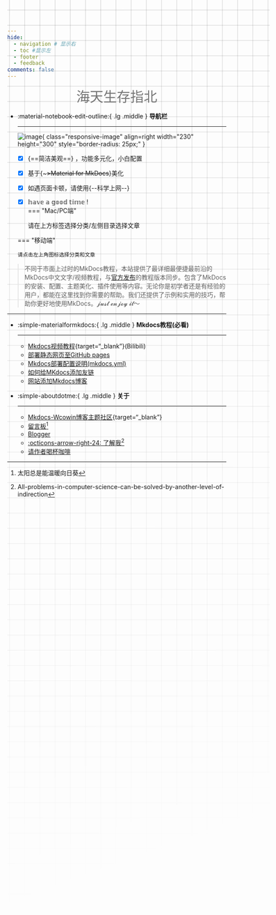 ```yaml
---
hide:
  - navigation # 显示右
  - toc #显示左
  - footer
  - feedback
comments: false
---
```





<center><font class="custom-font ml3">海天生存指北</font></center>
<style>
    .custom-font {
    font-size: 31px; /* 默认字体大小为8px */
    color: #757575;
}
@media (max-width: 768px) { /* 假设768px及以下为移动端 */
    .custom-font {
        font-size: 25px; /* 移动端字体大小为6px */
    }
}
</style>




<!-- <div id="rcorners2" >
<div id="rcorners1" class="date-display">
    <p class="p1"></p>
</div>
<style>
    .date-display {
        color: #4351AF;
    } 
</style>
<script defer>
    function format(newDate) {
        const options = {
            year: 'numeric',
            month: '2-digit',
            day: '2-digit',
            hour: '2-digit',
            minute: '2-digit',
            second: '2-digit',
            weekday: 'long',
            hour12: false
        };
        return new Intl.DateTimeFormat('zh-CN', options).format(newDate);
    }
    document.addEventListener('DOMContentLoaded', () => {
        const p1 = document.querySelector(".p1");
        function updateTime() {
            const newDate = new Date();
            if (p1) {
                p1.textContent = format(newDate);
            }
            requestAnimationFrame(updateTime);
        }
        updateTime();
    });
</script>
  <ul>
    <li>通过主题和目录以打开文章</li>
    <ul>
      <li>基于Material for MkDocs美化</li>
      <li>简洁美观，功能多元化，小白配置</li>
    </ul>
    <li>建议使用科学上网方式打开本站</li>
    <li>
      如遇到网页卡顿的情况，请使用<strong><a href="https://www.yuque.com/wcowin/mkdocs-wcowin?# 《Mkdocs-Wcowin中文教程》" target="_blank">Mkdocs-Wcowin中文教程(语雀)</a></strong>
    </li>
  </ul>
</div>  -->



<div class="grid cards" markdown>

-   :material-notebook-edit-outline:{ .lg .middle } __导航栏__

    ---
    ![image](https://pic3.zhimg.com/80/v2-0786a6086793ccca444226e9ab3561ec_1440w.webp){ class="responsive-image" align=right width="230" height="300" style="border-radius: 25px;" }

    
    - [x] {==简洁美观==} ，功能多元化，小白配置
    - [x] 基于{~~~>Material for MkDocs~~}美化
    - [x] 如遇页面卡顿，请使用{--科学上网--}
    - [x] 𝕙𝕒𝕧𝕖 𝕒 𝕘𝕠𝕠𝕕 𝕥𝕚𝕞𝕖 !  
    === "Mac/PC端"

        请在上方标签选择分类/左侧目录选择文章

    === "移动端"

        请点击左上角图标选择分类和文章
    

</div>
<style>
    @media only screen and (max-width: 768px) {
        .responsive-image {
            display: none;
        }
    }
</style>


>不同于市面上过时的MkDocs教程，本站提供了最详细最便捷最前沿的MkDocs中文文字/视频教程，与[官方发布](https://squidfunk.github.io/mkdocs-material/changelog/)的教程版本同步。包含了MkDocs的安装、配置、主题美化、插件使用等内容。无论你是初学者还是有经验的用户，都能在这里找到你需要的帮助。我们还提供了示例和实用的技巧，帮助你更好地使用MkDocs。𝓳𝓾𝓼𝓽 𝓮𝓷𝓳𝓸𝔂 𝓲𝓽～

<!-- - 基于Material for MkDocs美化
- 简洁美观，功能多元化
- 简单易上手，小白配置
- 𝕙𝕒𝕧𝕖 𝕒 𝕘𝕠𝕠𝕕 𝕥𝕚𝕞𝕖 ! -->

<!-- 视频教程(1) 联系我(2)
{ .annotate }

1. 点击右下角[:simple-bilibili:](https://space.bilibili.com/1407028951/lists/4566631?type=series)图标查看视频教程.
2. TEL:18939533255(微信号) -->

***  

<!-- <strong>推荐文章:material-book:</strong>

  - [利用Mkdocs部署静态网页至GitHub pages](blog/Mkdocs/mkdocs1.md)
  - [Mkdocs部署配置说明(mkdocs.yml)](blog/Mkdocs/mkdocs2.md)
  - [如何给MKdocs添加友链](blog/websitebeauty/linktech.md)
  - [网站添加Mkdocs博客](blog/Mkdocs/mkdocsblog.md)
  - [Blogger](blog/index.md) -->



<div class="grid cards" markdown>

-   :simple-materialformkdocs:{ .lg .middle } __Mkdocs教程(必看)__

    ---

    - [Mkdocs视频教程](https://space.bilibili.com/1407028951/lists/4566631?type=series){target=“_blank”}(Bilibili)
    - [部署静态网页至GitHub pages](blog/Mkdocs/mkdocs1.md)
    - [Mkdocs部署配置说明(mkdocs.yml)](blog/Mkdocs/mkdocs2.md)
    - [如何给MKdocs添加友链](blog/websitebeauty/linktech.md)
    - [网站添加Mkdocs博客](blog/Mkdocs/mkdocsblog.md)



-   :simple-aboutdotme:{ .lg .middle } __关于__

    ---
    - [Mkdocs-Wcowin博客主题社区](https://support.qq.com/products/646913/){target=“_blank”}
    - [留言板](liuyanban.md)[^Knowing-that-loving-you-has-no-ending] 
    - [Blogger](blog/index.md)   
    - [:octicons-arrow-right-24: 了解我](about/geren.md)[^see-how-much-I-love-you]  
    - [请作者喝杯咖啡](about/zcw.md)

</div>



[^Knowing-that-loving-you-has-no-ending]:太阳总是能温暖向日葵  
[^see-how-much-I-love-you]:All-problems-in-computer-science-can-be-solved-by-another-level-of-indirection

   <!-- <body>
        <font color="#B9B9B9">
        <p style="text-align: center; ">
                <span>本站已经运行</span>
                <span id='box1'></span>
    </p>
      <div id="box1"></div>
      <script>
        function timingTime(){
          let start = '2023-10-14 00:00:00'
          let startTime = new Date(start).getTime()
          let currentTime = new Date().getTime()
          let difference = currentTime - startTime
          let m =  Math.floor(difference / (1000))
          let mm = m % 60  // 秒
          let f = Math.floor(m / 60)
          let ff = f % 60 // 分钟
          let s = Math.floor(f/ 60) // 小时
          let ss = s % 24
          let day = Math.floor(s  / 24 ) // 天数
          return day + "天" + ss + "时" + ff + "分" + mm +'秒'
        }
        setInterval(()=>{
          document.getElementById('box1').innerHTML = timingTime()
        },1000)
      </script>
      </font>
    </body> -->


<!-- <script src="//code.tidio.co/6jmawe9m5wy4ahvlhub2riyrnujz7xxi.js" async></script> -->

<style>
body {
  position: relative; /* 确保 body 元素的 position 属性为非静态值 */
}

body::before {
  --size: 35px; /* 调整网格单元大小 */
  --line: color-mix(in hsl, canvasText, transparent 80%); /* 调整线条透明度 */
  content: '';
  height: 100vh;
  width: 100%;
  position: absolute; /* 修改为 absolute 以使其随页面滚动 */
  background: linear-gradient(
        90deg,
        var(--line) 1px,
        transparent 1px var(--size)
      )
      50% 50% / var(--size) var(--size),
    linear-gradient(var(--line) 1px, transparent 1px var(--size)) 50% 50% /
      var(--size) var(--size);
  -webkit-mask: linear-gradient(-20deg, transparent 50%, white);
          mask: linear-gradient(-20deg, transparent 50%, white);
  top: 0;
  transform-style: flat;
  pointer-events: none;
  z-index: -1;
}
  

@media (max-width: 768px) {
  body::before {
    display: none; /* 在手机端隐藏网格效果 */
  }
}
</style>

<!-- <script async src="https://pagead2.googlesyndication.com/pagead/js/adsbygoogle.js?client=ca-pub-2327435979273742"
     crossorigin="anonymous"></script>
<ins class="adsbygoogle"
     style="display:block"
     data-ad-client="ca-pub-2327435979273742"
     data-ad-slot="3702206121"
     data-ad-format="auto"
     data-full-width-responsive="true"></ins>
<script>
     (adsbygoogle = window.adsbygoogle || []).push({});
</script> -->
<head> 
  <!-- Umami Analytics -->
  <script defer src="https://cloud.umami.is/script.js" data-website-id="061b4dea-9b7b-4ffa-9071-74cde70f3dfb"></script>
</head>